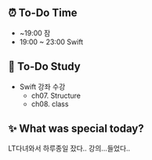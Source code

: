 ## ⏰  To-Do Time
- ~19:00 잠
- 19:00 ~ 23:00 Swift

## 📖 To-Do Study
- Swift 강좌 수강
    - ch07. Structure
    - ch08. class 

## ✨ What was special today?
LT다녀와서 하루종일 잤다..
강의...들었다..